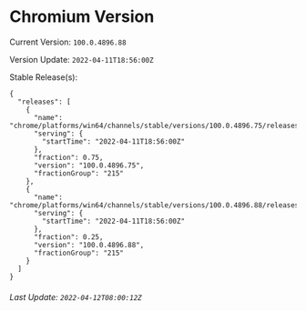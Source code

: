 # Chromium Version

Current Version: `100.0.4896.88`

Version Update: `2022-04-11T18:56:00Z`

Stable Release(s):
```
{
  "releases": [
    {
      "name": "chrome/platforms/win64/channels/stable/versions/100.0.4896.75/releases/1649703360",
      "serving": {
        "startTime": "2022-04-11T18:56:00Z"
      },
      "fraction": 0.75,
      "version": "100.0.4896.75",
      "fractionGroup": "215"
    },
    {
      "name": "chrome/platforms/win64/channels/stable/versions/100.0.4896.88/releases/1649703360",
      "serving": {
        "startTime": "2022-04-11T18:56:00Z"
      },
      "fraction": 0.25,
      "version": "100.0.4896.88",
      "fractionGroup": "215"
    }
  ]
}
```

###### Last Update: `2022-04-12T08:00:12Z`
